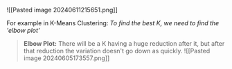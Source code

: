 ![[Pasted image 20240611215651.png]]


For example in K-Means Clustering:
*To find the best K, we need to find the 'elbow plot'*
> **Elbow Plot:** There will be a K having a huge reduction after it, but after that reduction the variation doesn't go down as quickly. 
![[Pasted image 20240605173557.png]]


